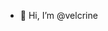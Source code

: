- 👋 Hi, I’m @velcrine

<!---
velcrine/velcrine is a ✨ special ✨ repository because its `README.md` (this file) appears on your GitHub profile.
You can click the Preview link to take a look at your changes.
--->
